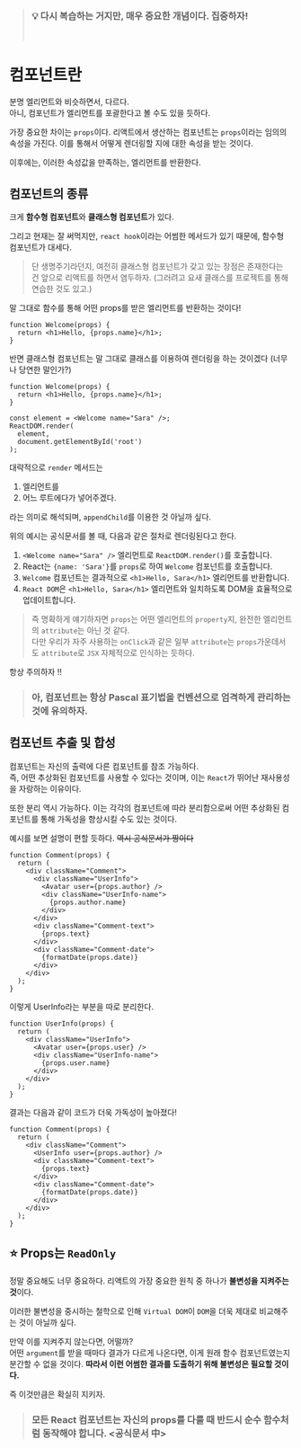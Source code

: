 > ### **💡 다시 복습하는 거지만, 매우 중요한 개념이다. 집중하자!**
>
> <br>

# **컴포넌트란**

분명 엘리먼트와 비슷하면서, 다르다.  
아니, 컴포넌트가 엘리먼트를 포괄한다고 볼 수도 있을 듯하다.

가장 중요한 차이는 `props`이다. 리액트에서 생산하는 컴포넌트는 `props`이라는 임의의 속성을 가진다. 이를 통해서 어떻게 렌더링할 지에 대한 속성을 받는 것이다.

이후에는, 이러한 속성값을 만족하는, 엘리먼트를 반환한다.

## **컴포넌트의 종류**

크게 **함수형 컴포넌트**와 **클래스형 컴포넌트**가 있다.

그리고 현재는 잘 써먹지만, `react hook`이라는 어썸한 메서드가 있기 때문에, 함수형 컴포넌트가 대세다.

> 단 생명주기라던지, 여전히 클래스형 컴포넌트가 갖고 있는 장점은 존재한다는 건 앞으로 리액트를 하면서 염두하자. (그러려고 요새 클래스를 프로젝트를 통해 연습한 것도 있고.)

말 그대로 함수를 통해 어떤 props를 받은 엘리먼트를 반환하는 것이다!

```
function Welcome(props) {
  return <h1>Hello, {props.name}</h1>;
}
```

반면 클래스형 컴포넌트는 말 그대로 클래스를 이용하여 렌더링을 하는 것이겠다 (너무나 당연한 말인가?)

```
function Welcome(props) {
  return <h1>Hello, {props.name}</h1>;
}

const element = <Welcome name="Sara" />;
ReactDOM.render(
  element,
  document.getElementById('root')
);
```

대략적으로 `render` 메서드는

1. 엘리먼트를
2. 어느 루트에다가 넣어주겠다.

라는 의미로 해석되며, `appendChild`를 이용한 것 아닐까 싶다.

위의 예시는 공식문서를 볼 때, 다음과 같은 절차로 렌더링된다고 한다.

1. `<Welcome name="Sara" />` 엘리먼트로 `ReactDOM.render()`를 호출합니다.
2. React는 `{name: 'Sara'}`를 `props`로 하여 `Welcome` 컴포넌트를 호출합니다.
3. `Welcome` 컴포넌트는 결과적으로 `<h1>Hello, Sara</h1>` 엘리먼트를 반환합니다.
4. `React DOM`은 `<h1>Hello, Sara</h1>` 엘리먼트와 일치하도록 DOM을 효율적으로 업데이트합니다.

> 즉 명확하게 얘기하자면 `props`는 어떤 엘리먼트의 `property`지, 완전한 엘리먼트의 `attribute`는 아닌 것 같다.  
> 다만 우리가 자주 사용하는 `onClick`과 같은 일부 `attribute`는 `props`가운데서도 `attribute`로 `JSX` 자체적으로 인식하는 듯하다.

항상 주의하자 !!

> ### 아, 컴포넌트는 항상 **Pascal 표기법**을 컨벤션으로 엄격하게 관리하는 것에 유의하자.

## **컴포넌트 추출 및 합성**

컴포넌트는 자신의 출력에 다른 컴포넌트를 참조 가능하다.  
즉, 어떤 추상화된 컴포넌트를 사용할 수 있다는 것이며, 이는 `React`가 뛰어난 재사용성을 자랑하는 이유이다.

또한 분리 역시 가능하다. 이는 각각의 컴포넌트에 따라 분리함으로써 어떤 추상화된 컴포넌트를 통해 가독성을 향상시킬 수도 있는 것이다.

예시를 보면 설명이 편할 듯하다. ~~역시 공식문서가 짱이다~~

```
function Comment(props) {
  return (
    <div className="Comment">
      <div className="UserInfo">
        <Avatar user={props.author} />
        <div className="UserInfo-name">
          {props.author.name}
        </div>
      </div>
      <div className="Comment-text">
        {props.text}
      </div>
      <div className="Comment-date">
        {formatDate(props.date)}
      </div>
    </div>
  );
}
```

이렇게 UserInfo라는 부분을 따로 분리한다.

```
function UserInfo(props) {
  return (
    <div className="UserInfo">
      <Avatar user={props.user} />
      <div className="UserInfo-name">
        {props.user.name}
      </div>
    </div>
  );
}
```

결과는 다음과 같이 코드가 더욱 가독성이 높아졌다!

```
function Comment(props) {
  return (
    <div className="Comment">
      <UserInfo user={props.author} />
      <div className="Comment-text">
        {props.text}
      </div>
      <div className="Comment-date">
        {formatDate(props.date)}
      </div>
    </div>
  );
}
```

## ⭐ **Props는 `ReadOnly`**

정말 중요해도 너무 중요하다. 리액트의 가장 중요한 원칙 중 하나가 **불변성을 지켜주는 것**이다.

이러한 불변성을 중시하는 철학으로 인해 `Virtual DOM`이 `DOM`을 더욱 제대로 비교해주는 것이 아닐까 싶다.

만약 이를 지켜주지 않는다면, 어떨까?  
어떤 `argument`를 받을 때마다 결과가 다르게 나온다면, 이게 원래 함수 컴포넌트였는지 분간할 수 없을 것이다. **따라서 이런 어썸한 결과를 도출하기 위해 불변성은 필요할 것이다.**

즉 이것만큼은 확실히 지키자.

> ### **모든 React 컴포넌트는 자신의 props를 다룰 때 반드시 순수 함수처럼 동작해야 합니다.** <공식문서 中>

